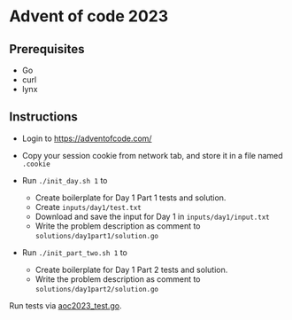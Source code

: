 # Advent of code 2023

## Prerequisites
- Go
- curl
- lynx

## Instructions

- Login to https://adventofcode.com/
- Copy your session cookie from network tab, and store it in a file named `.cookie`
- Run `./init_day.sh 1` to
  - Create boilerplate for Day 1 Part 1 tests and solution.
  - Create `inputs/day1/test.txt`
  - Download and save the input for Day 1 in `inputs/day1/input.txt`
  - Write the problem description as comment to `solutions/day1part1/solution.go`

- Run `./init_part_two.sh 1` to
  - Create boilerplate for Day 1 Part 2 tests and solution.
  - Write the problem description as comment to `solutions/day1part2/solution.go`

Run tests via [aoc2023_test.go](aoc2023_test.go).

